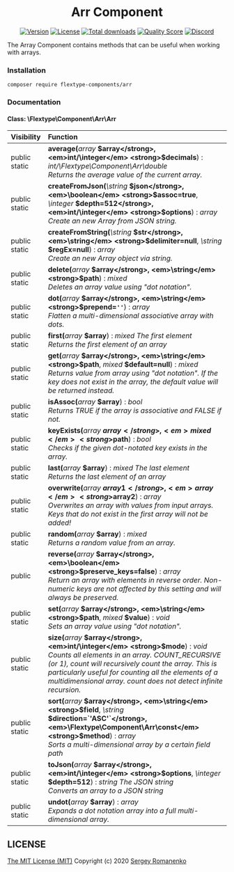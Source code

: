 <h1 align="center">Arr Component</h1>

<p align="center">
<a href="https://github.com/flextype-components/arr/releases"><img alt="Version" src="https://img.shields.io/github/release/flextype-components/arr.svg?label=version&color=black"></a> <a href="https://github.com/flextype/flextype"><img src="https://img.shields.io/badge/license-MIT-blue.svg?color=black" alt="License"></a> <a href="https://github.com/flextype-components/arr"><img src="https://img.shields.io/github/downloads/flextype-components/arr/total.svg?color=black" alt="Total downloads"></a> <a href="https://scrutinizer-ci.com/g/flextype-components/arr?branch=master"><img src="https://img.shields.io/scrutinizer/g/flextype-components/arr.svg?branch=master&color=black" alt="Quality Score"></a> <a href="https://flextype.org/en/discord"><img src="https://img.shields.io/discord/423097982498635778.svg?logo=discord&color=black&label=Discord%20Chat" alt="Discord"></a>
</p>

The Array Component contains methods that can be useful when working with arrays.

### Installation

```
composer require flextype-components/arr
```

### Documentation

#### Class: \Flextype\Component\Arr\Arr


| Visibility | Function |
|:-----------|:---------|
| public static | <strong>average(</strong><em>array</em> <strong>$array</strong>, <em>int/\integer</em> <strong>$decimals</strong>)</strong> : <em>int/\Flextype\Component\Arr\double</em><br /><em>Returns the average value of the current array.</em> |
| public static | <strong>createFromJson(</strong><em>\string</em> <strong>$json</strong>, <em>\boolean</em> <strong>$assoc=true</strong>, <em>\integer</em> <strong>$depth=512</strong>, <em>int/\integer</em> <strong>$options</strong>)</strong> : <em>array</em><br /><em>Create an new Array from JSON string.</em> |
| public static | <strong>createFromString(</strong><em>\string</em> <strong>$str</strong>, <em>\string</em> <strong>$delimiter=null</strong>, <em>\string</em> <strong>$regEx=null</strong>)</strong> : <em>array</em><br /><em>Create an new Array object via string.</em> |
| public static | <strong>delete(</strong><em>array</em> <strong>$array</strong>, <em>\string</em> <strong>$path</strong>)</strong> : <em>mixed</em><br /><em>Deletes an array value using "dot notation".</em> |
| public static | <strong>dot(</strong><em>array</em> <strong>$array</strong>, <em>\string</em> <strong>$prepend=`''`</strong>)</strong> : <em>array</em><br /><em>Flatten a multi-dimensional associative array with dots.</em> |
| public static | <strong>first(</strong><em>array</em> <strong>$array</strong>)</strong> : <em>mixed The first element</em><br /><em>Returns the first element of an array</em> |
| public static | <strong>get(</strong><em>array</em> <strong>$array</strong>, <em>\string</em> <strong>$path</strong>, <em>mixed</em> <strong>$default=null</strong>)</strong> : <em>mixed</em><br /><em>Returns value from array using "dot notation". If the key does not exist in the array, the default value will be returned instead.</em> |
| public static | <strong>isAssoc(</strong><em>array</em> <strong>$array</strong>)</strong> : <em>bool</em><br /><em>Returns TRUE if the array is associative and FALSE if not.</em> |
| public static | <strong>keyExists(</strong><em>array</em> <strong>$array</strong>, <em>mixed</em> <strong>$path</strong>)</strong> : <em>bool</em><br /><em>Checks if the given dot-notated key exists in the array.</em> |
| public static | <strong>last(</strong><em>array</em> <strong>$array</strong>)</strong> : <em>mixed The last element</em><br /><em>Returns the last element of an array</em> |
| public static | <strong>overwrite(</strong><em>array</em> <strong>$array1</strong>, <em>array</em> <strong>$array2</strong>)</strong> : <em>array</em><br /><em>Overwrites an array with values from input arrays. Keys that do not exist in the first array will not be added!</em> |
| public static | <strong>random(</strong><em>array</em> <strong>$array</strong>)</strong> : <em>mixed</em><br /><em>Returns a random value from an array.</em> |
| public | <strong>reverse(</strong><em>array</em> <strong>$array</strong>, <em>\boolean</em> <strong>$preserve_keys=false</strong>)</strong> : <em>array</em><br /><em>Return an array with elements in reverse order. Non-numeric keys are not affected by this setting and will always be preserved.</em> |
| public static | <strong>set(</strong><em>array</em> <strong>$array</strong>, <em>\string</em> <strong>$path</strong>, <em>mixed</em> <strong>$value</strong>)</strong> : <em>void</em><br /><em>Sets an array value using "dot notation".</em> |
| public static | <strong>size(</strong><em>array</em> <strong>$array</strong>, <em>int/\integer</em> <strong>$mode</strong>)</strong> : <em>void</em><br /><em>Counts all elements in an array. COUNT_RECURSIVE (or 1), count will recursively count the array. This is particularly useful for counting all the elements of a multidimensional array. count does not detect infinite recursion.</em> |
| public static | <strong>sort(</strong><em>array</em> <strong>$array</strong>, <em>\string</em> <strong>$field</strong>, <em>\string</em> <strong>$direction=`'ASC'`</strong>, <em>\Flextype\Component\Arr\const</em> <strong>$method</strong>)</strong> : <em>array</em><br /><em>Sorts a multi-dimensional array by a certain field path</em> |
| public static | <strong>toJson(</strong><em>array</em> <strong>$array</strong>, <em>int/\integer</em> <strong>$options</strong>, <em>\integer</em> <strong>$depth=512</strong>)</strong> : <em>string The JSON string</em><br /><em>Converts an array to a JSON string</em> |
| public static | <strong>undot(</strong><em>array</em> <strong>$array</strong>)</strong> : <em>array</em><br /><em>Expands a dot notation array into a full multi-dimensional array.</em> |

## LICENSE
[The MIT License (MIT)](https://github.com/flextype-components/arr/blob/master/LICENSE.txt)
Copyright (c) 2020 [Sergey Romanenko](https://github.com/Awilum)
